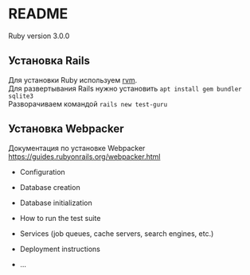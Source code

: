 # README

Ruby version 3.0.0

## Установка Rails
Для установки Ruby используем [rvm](https://rvm.io/rvm/install).  
Для развертывания Rails нужно установить `apt install gem bundler sqlite3`  
Разворачиваем командой `rails new test-guru`

## Установка Webpacker
Документация по установке Webpacker <https://guides.rubyonrails.org/webpacker.html>


* Configuration

* Database creation

* Database initialization

* How to run the test suite

* Services (job queues, cache servers, search engines, etc.)

* Deployment instructions

* ...
